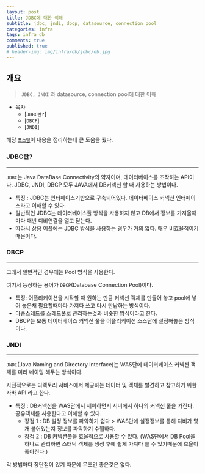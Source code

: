 ```yaml
---
layout: post
title: JDBC에 대한 이해
subtitle: jdbc, jndi, dbcp, datasource, connection pool
categories: infra
tags: infra db
comments: true
published: true
# header-img: img/infra/db/jdbc/db.jpg
---
```


## 개요

> `JDBC, JNDI` 와 datasource, connection pool에 대한 이해

-   목차
    - [`JDBC란?`]
    - [`DBCP`]       
    - [`JNDI`]


해당 [`포스팅`](https://eongeuni.tistory.com/43)이 내용을 정리하는데 큰 도움을 줬다.

### JDBC란?

---

`JDBC`는 Java DataBase Connectivity의 약자이며, 데이터베이스를 조작하는 API이다. 
JDBC, JNDI, DBCP 모두 JAVA에서 DB커넥션 할 때 사용하는 방법이다.

- 특징 : JDBC는 인터페이스기반으로 구축되어있다. 데이터베이스 커넥션 인터페이스라고 이해할 수 있다.
- 일반적인 JDBC는 데이터베이스풀 방식을 사용하지 않고 DB에서 정보를 가져올때마다 매번 디비연결을 열고 닫는다.
- 따라서 상용 어플에는 JDBC 방식을 사용하는 경우가 거의 없다. 매우 비효율적이기 때문이다.


### DBCP

---

그래서 일반적인 경우에는 Pool 방식을 사용한다.

여기서 등장하는 용어가 `DBCP`(Database Connection Pool)이다.

- 특징: 어플리케이션을 시작할 때 원하는 만큼 커넥션 객체를 만들어 놓고  pool에 넣어 놓은채 필요할때마다 가져다 쓰고 다시 만납하는 방식이다.
- 다중스레드를 스레드풀로 관리하는것과 비슷한 방식이라고 한다.
- DBCP는 보통 데이터베이스 커넥션 풀을 어플리케이션 소스단에 설정해놓은 방식이다.



### JNDI

---

`JNDI`(Java Naming and Directory Interface)는 WAS단에 데이터베이스 커넥션 객체를 미리 네이밍 해두는 방식이다.

사전적으로는 디렉토리 서비스에서 제공하는 데이터 및 객체를 발견하고 참고하기 위한 자바 API 라고 한다.

- 특징 : DB커넥션을 WAS단에서 제어하면서 서버에서 하나의 커넥션 풀을 가진다. 공유객체를 사용한다고 이해할 수 있다.
	- 장점 1 : DB 설정 정보를 파악하기 쉽다 > WAS단에 설정정보를 통해 디비가 몇개 붙어있는지 정보를 파악하기 수월하다.
    - 장점 2 : DB 커넥션풀을 효율적으로 사용할 수 있다. 
    (WAS단에서 DB Pool을 하나로 관리하면 스태틱 객체를 생성 후에 쉽게 가져다 쓸 수 있기때문에 효율이 좋아진다.) 



각 방법마다 장단점이 있기 때문에 무조건 좋은것은 없다.
